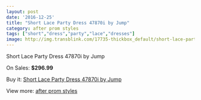 ```yaml
---
layout: post
date: '2016-12-25'
title: "Short Lace Party Dress 47870i by Jump"
category: after prom styles
tags: ["short","dress","party","lace","dresses"]
image: http://img.transblink.com/17735-thickbox_default/short-lace-party-dress-47870i-by-jump.jpg
---
```

Short Lace Party Dress 47870i by Jump

On Sales: **$296.99**
<a href="https://www.transblink.com/en/after-prom-styles/5570-short-lace-party-dress-47870i-by-jump.html"><amp-img layout="responsive" width="600" height="600" src="//img.transblink.com/17735-thickbox_default/short-lace-party-dress-47870i-by-jump.jpg" alt="Short Lace Party Dress 47870i by Jump 0" /></a>
<a href="https://www.transblink.com/en/after-prom-styles/5570-short-lace-party-dress-47870i-by-jump.html"><amp-img layout="responsive" width="600" height="600" src="//img.transblink.com/17738-thickbox_default/short-lace-party-dress-47870i-by-jump.jpg" alt="Short Lace Party Dress 47870i by Jump 1" /></a>
<a href="https://www.transblink.com/en/after-prom-styles/5570-short-lace-party-dress-47870i-by-jump.html"><amp-img layout="responsive" width="600" height="600" src="//img.transblink.com/17737-thickbox_default/short-lace-party-dress-47870i-by-jump.jpg" alt="Short Lace Party Dress 47870i by Jump 2" /></a>
<a href="https://www.transblink.com/en/after-prom-styles/5570-short-lace-party-dress-47870i-by-jump.html"><amp-img layout="responsive" width="600" height="600" src="//img.transblink.com/17736-thickbox_default/short-lace-party-dress-47870i-by-jump.jpg" alt="Short Lace Party Dress 47870i by Jump 3" /></a>

Buy it: [Short Lace Party Dress 47870i by Jump](https://www.transblink.com/en/after-prom-styles/5570-short-lace-party-dress-47870i-by-jump.html "Short Lace Party Dress 47870i by Jump")

View more: [after prom styles](https://www.transblink.com/en/55-after-prom-styles "after prom styles")